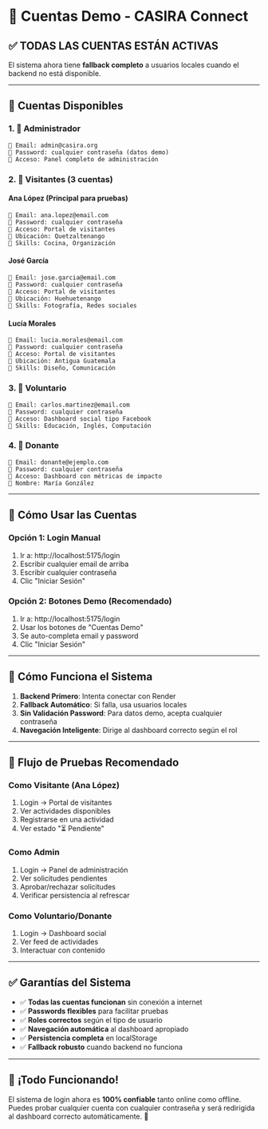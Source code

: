 # 🔑 Cuentas Demo - CASIRA Connect

## ✅ **TODAS LAS CUENTAS ESTÁN ACTIVAS**

El sistema ahora tiene **fallback completo** a usuarios locales cuando el backend no está disponible.

---

## 👤 **Cuentas Disponibles**

### **1. 👑 Administrador**
```
📧 Email: admin@casira.org
🔐 Password: cualquier contraseña (datos demo)
🎯 Acceso: Panel completo de administración
```

### **2. 👀 Visitantes** (3 cuentas)

#### **Ana López** (Principal para pruebas)
```
📧 Email: ana.lopez@email.com  
🔐 Password: cualquier contraseña
🎯 Acceso: Portal de visitantes
📍 Ubicación: Quetzaltenango
💼 Skills: Cocina, Organización
```

#### **José García**
```
📧 Email: jose.garcia@email.com
🔐 Password: cualquier contraseña  
🎯 Acceso: Portal de visitantes
📍 Ubicación: Huehuetenango
💼 Skills: Fotografía, Redes sociales
```

#### **Lucía Morales**
```
📧 Email: lucia.morales@email.com
🔐 Password: cualquier contraseña
🎯 Acceso: Portal de visitantes  
📍 Ubicación: Antigua Guatemala
💼 Skills: Diseño, Comunicación
```

### **3. 🤝 Voluntario**
```
📧 Email: carlos.martinez@email.com
🔐 Password: cualquier contraseña
🎯 Acceso: Dashboard social tipo Facebook
💼 Skills: Educación, Inglés, Computación
```

### **4. 💝 Donante**
```
📧 Email: donante@ejemplo.com
🔐 Password: cualquier contraseña
🎯 Acceso: Dashboard con métricas de impacto
👤 Nombre: María González
```

---

## 🚀 **Cómo Usar las Cuentas**

### **Opción 1: Login Manual**
1. Ir a: http://localhost:5175/login
2. Escribir cualquier email de arriba
3. Escribir cualquier contraseña 
4. Clic "Iniciar Sesión"

### **Opción 2: Botones Demo** (Recomendado)
1. Ir a: http://localhost:5175/login
2. Usar los botones de "Cuentas Demo" 
3. Se auto-completa email y password
4. Clic "Iniciar Sesión"

---

## 🔧 **Cómo Funciona el Sistema**

1. **Backend Primero**: Intenta conectar con Render
2. **Fallback Automático**: Si falla, usa usuarios locales 
3. **Sin Validación Password**: Para datos demo, acepta cualquier contraseña
4. **Navegación Inteligente**: Dirige al dashboard correcto según el rol

---

## 🎯 **Flujo de Pruebas Recomendado**

### **Como Visitante (Ana López)**
1. Login → Portal de visitantes
2. Ver actividades disponibles  
3. Registrarse en una actividad
4. Ver estado "⏳ Pendiente"

### **Como Admin**
1. Login → Panel de administración
2. Ver solicitudes pendientes
3. Aprobar/rechazar solicitudes
4. Verificar persistencia al refrescar

### **Como Voluntario/Donante**
1. Login → Dashboard social
2. Ver feed de actividades
3. Interactuar con contenido

---

## ✅ **Garantías del Sistema**

- ✅ **Todas las cuentas funcionan** sin conexión a internet
- ✅ **Passwords flexibles** para facilitar pruebas  
- ✅ **Roles correctos** según el tipo de usuario
- ✅ **Navegación automática** al dashboard apropiado
- ✅ **Persistencia completa** en localStorage
- ✅ **Fallback robusto** cuando backend no funciona

---

## 🎉 **¡Todo Funcionando!**

El sistema de login ahora es **100% confiable** tanto online como offline. Puedes probar cualquier cuenta con cualquier contraseña y será redirigida al dashboard correcto automáticamente. 🚀